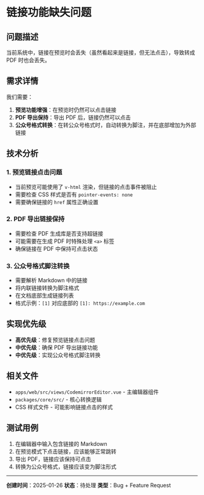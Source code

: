 # 链接功能缺失问题

## 问题描述

当前系统中，链接在预览时会丢失（虽然看起来是链接，但无法点击），导致转成 PDF 时也会丢失。

## 需求详情

我们需要：

1. **预览功能增强**：在预览时仍然可以点击链接
2. **PDF 导出保持**：导出 PDF 后，链接仍然可以点击
3. **公众号格式转换**：在转公众号格式时，自动转换为脚注，并在底部增加为外部链接

## 技术分析

### 1. 预览链接点击问题
- 当前预览可能使用了 `v-html` 渲染，但链接的点击事件被阻止
- 需要检查 CSS 样式是否有 `pointer-events: none`
- 需要确保链接的 `href` 属性正确设置

### 2. PDF 导出链接保持
- 需要检查 PDF 生成库是否支持超链接
- 可能需要在生成 PDF 时特殊处理 `<a>` 标签
- 确保链接在 PDF 中保持可点击状态

### 3. 公众号格式脚注转换
- 需要解析 Markdown 中的链接
- 将内联链接转换为脚注格式
- 在文档底部生成链接列表
- 格式示例：`[1]` 对应底部的 `[1]: https://example.com`

## 实现优先级

- **高优先级**：修复预览链接点击问题
- **中优先级**：确保 PDF 导出链接功能
- **中优先级**：实现公众号格式脚注转换

## 相关文件

- `apps/web/src/views/CodemirrorEditor.vue` - 主编辑器组件
- `packages/core/src/` - 核心转换逻辑
- CSS 样式文件 - 可能影响链接点击的样式

## 测试用例

1. 在编辑器中输入包含链接的 Markdown
2. 在预览模式下点击链接，应该能够正常跳转
3. 导出 PDF，链接应该保持可点击
4. 转换为公众号格式，链接应该变为脚注形式

---

**创建时间**：2025-01-26
**状态**：待处理
**类型**：Bug + Feature Request
